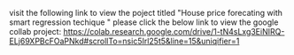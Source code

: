 visit the following link to view the poject titled "House price forecating with smart regression techique "
please click the below link to view the google collab project:
https://colab.research.google.com/drive/1-tN4sLxg3EiNIRQ-ELj69XPBcFOaPNkd#scrollTo=nsic5Irl25t5&line=15&uniqifier=1
